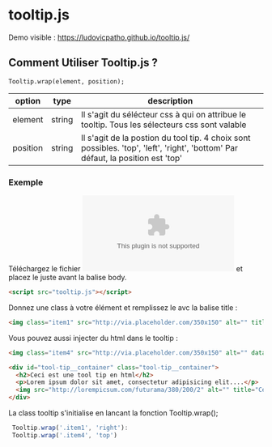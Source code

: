 ﻿# tooltip.js

Demo visible :  https://ludovicpatho.github.io/tooltip.js/

## Comment Utiliser Tooltip.js ? 

```
Tooltip.wrap(element, position);
```

| option       |     type     |   description      |
| ------------- | -------------   | ---------      |
| element       |     string      |      Il s'agit du sélécteur css à qui on attribue le tooltip. Tous les sélecteurs css sont valable   |
| position      |     string      |      Il s'agit de la postion du tool tip. 4 choix sont possibles. 'top', 'left', 'right', 'bottom' Par défaut, la position est 'top' |


### Exemple
Téléchargez le fichier ![fichier](https://github.com/LudovicPatho/tooltip.js/blob/master/tooltip.zip) et placez le juste avant la balise body.
```html
<script src="tooltip.js"></script>
```
Donnez une class à votre élément et remplissez le avc la balise title :
```html
<img class="item1" src="http://via.placeholder.com/350x150" alt="" title="Ceci un tool tip">
```
Vous pouvez aussi injecter du html dans le tooltip :
```html
<img class="item4" src="http://via.placeholder.com/350x150" alt="" data-tooltip="#tool-tip__container">

<div id="tool-tip__container" class="tool-tip__container">
  <h2>Ceci est une tool tip en html</h2>
  <p>Lorem ipsum dolor sit amet, consectetur adipisicing elit....</p>
  <img src="http://lorempicsum.com/futurama/380/200/2" alt="" title="Ceci est un tooltip">
</div>
```





La class tooltip s'initialise en lancant la fonction Tooltip.wrap();

```javascript
 Tooltip.wrap('.item1', 'right'):
 Tooltip.wrap('.item4', 'top')
```




